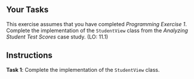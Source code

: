 <!-- manual -->

## Your Tasks

This exercise assumes that you have completed _Programming Exercise 1_. Complete the implementation of the `StudentView` class from the _Analyzing Student Test Scores_ case study. (LO: 11.1)

<!--
{
    "CopyExercise": {
        "name": "student.py",
        "copyTarget": "/chapter11/ex01/student/student.py",
        "pasteTarget": "/student.py"
    }
}
-->

## Instructions

**Task 1**: Complete the implementation of the `StudentView` class.